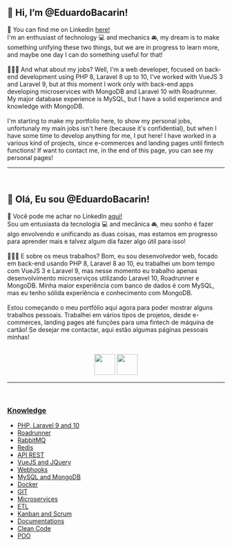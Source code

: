 <h2>👋 Hi, I’m @EduardoBacarin!</h2>
💼 You can find me on Linkedin <a href="https://www.linkedin.com/in/eduardo-de-oliveira-bacarin-a72b987a/"> here!</a><br>
I'm an enthusiast of technology 💻 and mechanics 🚘, my dream is to make something unifying these two things, but we are in progress to learn more, and maybe one day I can do something useful for that!
<br><br>
🧑🏻‍💻 And what about my jobs? Well, I'm a web developer, focused on back-end development using PHP 8, Laravel 8 up to 10, I've worked with VueJS 3 and Laravel 9, but at this moment I work only with back-end apps developing microservices with MongoDB and Laravel 10 with Roadrunner. My major database experience is MySQL, but I have a solid experience and knowledge with MongoDB.
<br><br>
I'm starting to make my portfolio here, to show my personal jobs, unfortunaly my main jobs isn't here (because it's confidential), but when I have some time to develop anything for me, I put here! I have worked in a various kind of projects, since e-commerces and landing pages until fintech functions!
If want to contact me, in the end of this page, you can see my personal pages!
<br>
<hr>
<br>
<h2>👋 Olá, Eu sou @EduardoBacarin!</h2>
💼 Você pode me achar no LinkedIn <a href="https://www.linkedin.com/in/eduardo-de-oliveira-bacarin-a72b987a/">aqui!</a><br>
Sou um entusiasta da tecnologia 💻 and mecânica 🚘, meu sonho é fazer algo envolvendo e unificando as duas coisas, mas estamos em progresso para aprender mais e talvez algum dia fazer algo útil para isso!
<br><br>
🧑🏻‍💻 E sobre os meus trabalhos? Bom, eu sou desenvolvedor web, focado em back-end usando PHP 8, Laravel 8 ao 10, eu trabalhei um bom tempo com VueJS 3 e Laravel 9, mas nesse momento eu trabalho apenas desenvolvimento microserviços utilizando Laravel 10, Roadrunner e MongoDB. Minha maior experiência com banco de dados é com MySQL, mas eu tenho sólida experiência e conhecimento com MongoDB.
<br><br>
Estou começando o meu portfólio aqui agora para poder mostrar alguns trabalhos pessoais. Trabalhei em vários tipos de projetos, desde e-commerces, landing pages até funções para uma fintech de máquina de cartão!
Se desejar me contactar, aqui estão algumas páginas pessoais minhas!
<br><br>
  <p align="center">
      <a href="https://www.linkedin.com/in/eduardo-de-oliveira-bacarin-a72b987a/"><img src="https://cdn-icons-png.flaticon.com/512/174/174857.png" style="height: 48px; width: 48px;"></a>
      <a href="mailto:me@bacarin.dev" target="_blank"><img src="https://logodownload.org/wp-content/uploads/2018/03/gmail-logo-16.png" style="height: 48px; width: 48px;">
  </p>

<hr>
<br>

### Knowledge ###

+ PHP, Laravel 9 and 10
+ Roadrunner
+ RabbitMQ
+ Redis
+ API REST
+ VueJS and JQuery
+ Webhooks
+ MySQL and MongoDB
+ Docker
+ GIT
+ Microservices
+ ETL
+ Kanban and Scrum
+ Documentations
+ Clean Code
+ POO
